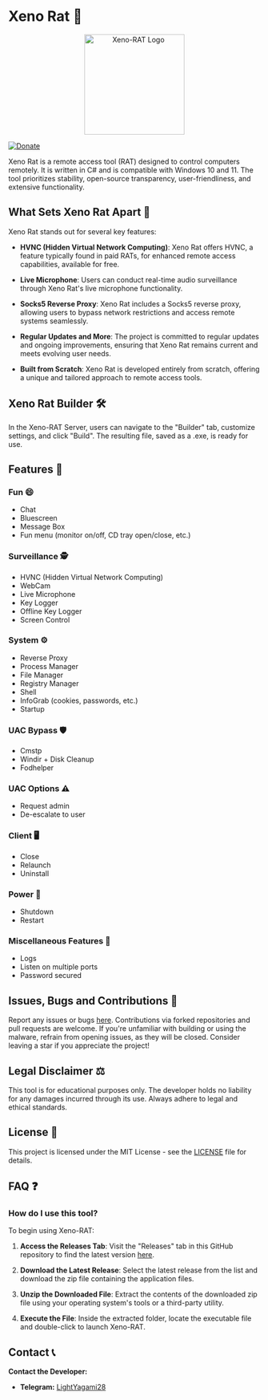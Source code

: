 # Xeno Rat 🐀

<p align='center'>
<img src="./logo.png" width=200 alt="Xeno-RAT Logo"/>
</p>

[![Donate](https://img.shields.io/badge/Donate-Here-green?style=for-the-badge)](Donation.md)


Xeno Rat is a remote access tool (RAT) designed to control computers remotely. It is written in C# and is compatible with Windows 10 and 11. The tool prioritizes stability, open-source transparency, user-friendliness, and extensive functionality.

## What Sets Xeno Rat Apart 🚀

Xeno Rat stands out for several key features:

- **HVNC (Hidden Virtual Network Computing)**: Xeno Rat offers HVNC, a feature typically found in paid RATs, for enhanced remote access capabilities, available for free.

- **Live Microphone**: Users can conduct real-time audio surveillance through Xeno Rat's live microphone functionality.

- **Socks5 Reverse Proxy**: Xeno Rat includes a Socks5 reverse proxy, allowing users to bypass network restrictions and access remote systems seamlessly.

- **Regular Updates and More**: The project is committed to regular updates and ongoing improvements, ensuring that Xeno Rat remains current and meets evolving user needs.

- **Built from Scratch**: Xeno Rat is developed entirely from scratch, offering a unique and tailored approach to remote access tools.

## Xeno Rat Builder 🛠️

In the Xeno-RAT Server, users can navigate to the "Builder" tab, customize settings, and click "Build". The resulting file, saved as a .exe, is ready for use.

## Features 🔧

### Fun 😄

- Chat
- Bluescreen
- Message Box
- Fun menu (monitor on/off, CD tray open/close, etc.)

### Surveillance 🕵️

- HVNC (Hidden Virtual Network Computing)
- WebCam
- Live Microphone
- Key Logger
- Offline Key Logger
- Screen Control

### System ⚙️

- Reverse Proxy
- Process Manager
- File Manager
- Registry Manager
- Shell
- InfoGrab (cookies, passwords, etc.)
- Startup

### UAC Bypass 🛡️

- Cmstp
- Windir + Disk Cleanup
- Fodhelper

### UAC Options ⚠️

- Request admin
- De-escalate to user

### Client 🖥️

- Close
- Relaunch
- Uninstall

### Power 🚥

- Shutdown
- Restart

### Miscellaneous Features 📝

- Logs
- Listen on multiple ports
- Password secured

## Issues, Bugs and Contributions 🐞

Report any issues or bugs [here](https://github.com/moom825/xeno-rat/issues). Contributions via forked repositories and pull requests are welcome. If you're unfamiliar with building or using the malware, refrain from opening issues, as they will be closed. Consider leaving a star if you appreciate the project!

## Legal Disclaimer ⚖️

This tool is for educational purposes only. The developer holds no liability for any damages incurred through its use. Always adhere to legal and ethical standards.

## License 📄

This project is licensed under the MIT License - see the [LICENSE](LICENSE) file for details.

## FAQ ❓

### How do I use this tool?
To begin using Xeno-RAT:

1. **Access the Releases Tab**: Visit the "Releases" tab in this GitHub repository to find the latest version [here](https://github.com/moom825/xeno-rat/releases).

2. **Download the Latest Release**: Select the latest release from the list and download the zip file containing the application files.

3. **Unzip the Downloaded File**: Extract the contents of the downloaded zip file using your operating system's tools or a third-party utility.

4. **Execute the File**: Inside the extracted folder, locate the executable file and double-click to launch Xeno-RAT.

## Contact 📞

**Contact the Developer:**
- **Telegram:** [LightYagami28](https://t.me/LightYagami28)

